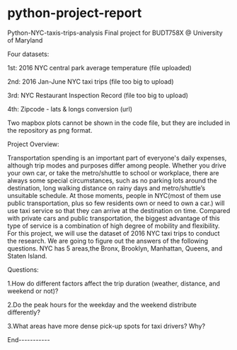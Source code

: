 # python-project-report

Python-NYC-taxis-trips-analysis
Final project for BUDT758X @ University of Maryland

Four datasets:

1st: 2016 NYC central park average temperature (file uploaded)

2nd: 2016 Jan-June NYC taxi trips (file too big to upload)

3rd: NYC Restaurant Inspection Record (file too big to upload)

4th: Zipcode - lats & longs conversion (url)

Two mapbox plots cannot be shown in the code file, but they are included in the repository as png format.

Project Overview:

Transportation spending is an important part of everyone's daily expenses, although trip modes and purposes differ among people. Whether you drive your own car, or take the metro/shuttle to school or workplace, there are always some special circumstances, such as no parking lots around the destination, long walking distance on rainy days and metro/shuttle’s unsuitable schedule. At those moments, people in NYC(most of them use public transportation, plus so few residents own or need to own a car.) will use taxi service so that they can arrive at the destination on time. Compared with private cars and public transportation, the biggest advantage of this type of service is a combination of high degree of mobility and flexibility. For this project, we will use the dataset of 2016 NYC taxi trips to conduct the research. We are going to figure out the answers of the following questions. NYC has 5 areas,the Bronx, Brooklyn, Manhattan, Queens, and Staten Island.

Questions:

1.How do different factors affect the trip duration (weather, distance, and weekend or not)?

2.Do the peak hours for the weekday and the weekend distribute differently?

3.What areas have more dense pick-up spots for taxi drivers? Why?

End-----------